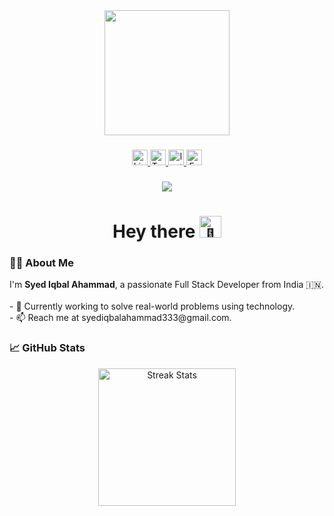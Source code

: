 <div align="center">
  <img height="200" src="https://media.giphy.com/media/qgQUggAC3Pfv687qPC/giphy.gif" />
</div>

###

<div align="center">
  <a href="https://www.linkedin.com/in/syed-iqbal-ahammad" target="_blank">
    <img src="https://img.shields.io/static/v1?message=LinkedIn&logo=linkedin&label=&color=0077B5&logoColor=white&labelColor=&style=for-the-badge" height="25" alt="LinkedIn logo" />
  </a>
  <a href="https://x.com/Syed_Iqbal_" target="_blank">
    <img src="https://img.shields.io/static/v1?message=Twitter&logo=twitter&label=&color=1DA1F2&logoColor=white&labelColor=&style=for-the-badge" height="25" alt="Twitter logo" />
  </a>
  <a href="https://www.instagram.com/syed_iqbal_ahammad/" target="_blank">
    <img src="https://img.shields.io/static/v1?message=Instagram&logo=instagram&label=&color=E4405F&logoColor=white&labelColor=&style=for-the-badge" height="25" alt="Instagram logo" />
  </a>
  <a href="https://www.facebook.com/SyedIqbalAhammad1" target="_blank">
    <img src="https://img.shields.io/static/v1?message=Facebook&logo=facebook&label=&color=1877F2&logoColor=white&labelColor=&style=for-the-badge" height="25" alt="Facebook logo" />
  </a>
</div>

###

<div align="center">
  <img src="https://visitor-badge.laobi.icu/badge?page_id=Syed-iqbal-Ahammad.Syed-iqbal-Ahammad&" />
</div>

###

<h1 align="center">Hey there <img src="https://media.giphy.com/media/hvRJCLFzcasrR4ia7z/giphy.gif" width="35px" alt="👋" /> </h1>


###

<h3 align="left">👨‍💻 About Me</h3>

<p align="left">
  I'm <strong>Syed Iqbal Ahammad</strong>, a passionate Full Stack Developer from India 🇮🇳.<br><br>
  - 🔭 Currently working to solve real-world problems using technology.<br>
  - 📫 Reach me at syediqbalahammad333@gmail.com.
</p>

###

<h3 align="left">📈 GitHub Stats</h3>

<div align="center">
  <img src=`https://streak-stats.demolab.com/?user=Syed-iqbal-Ahammad&locale=en&mode=daily&theme=dark&hide_border=false&border_radius=5&order=3` height="220" alt="Streak Stats" />
</div>
